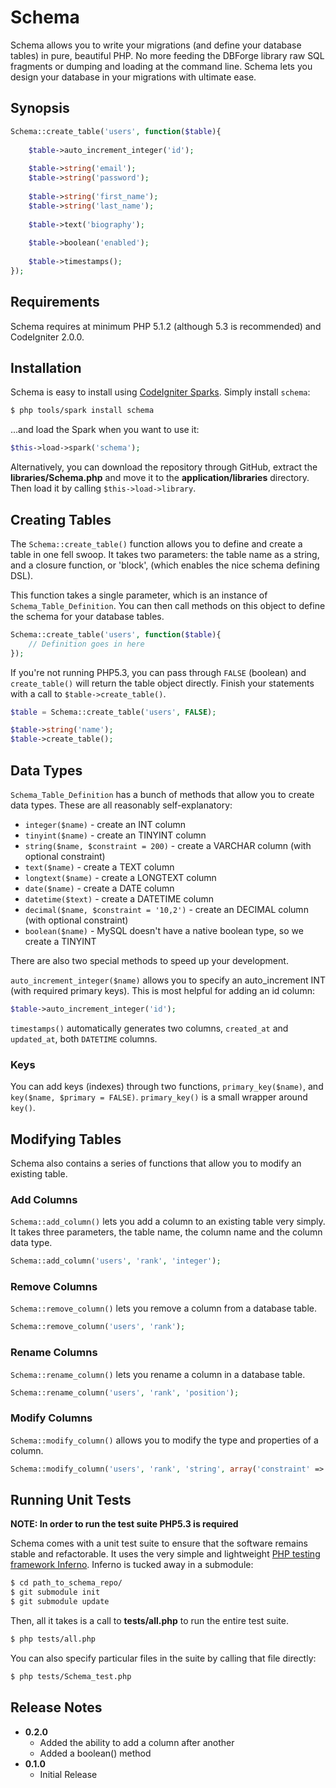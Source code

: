 # Schema

Schema allows you to write your migrations (and define your database tables) in pure, beautiful PHP. No more feeding the DBForge library raw SQL fragments or dumping and loading at the command line. Schema lets you design your database in your migrations with ultimate ease.

## Synopsis

```php
Schema::create_table('users', function($table){
    
    $table->auto_increment_integer('id');
    
    $table->string('email');
    $table->string('password');
    
    $table->string('first_name');
    $table->string('last_name');
    
    $table->text('biography');
    
    $table->boolean('enabled');
    
    $table->timestamps();
});
```

## Requirements

Schema requires at minimum PHP 5.1.2 (although 5.3 is recommended) and CodeIgniter 2.0.0.

## Installation

Schema is easy to install using [CodeIgniter Sparks](http://getsparks.org). Simply install `schema`:

```bash
$ php tools/spark install schema
```

...and load the Spark when you want to use it:

```php
$this->load->spark('schema');
```

Alternatively, you can download the repository through GitHub, extract the **libraries/Schema.php** and move it to the **application/libraries** directory. Then load it by calling `$this->load->library`.

## Creating Tables

The `Schema::create_table()` function allows you to define and create a table in one fell swoop. It takes two parameters: the table name as a string, and a closure function, or 'block', (which enables the nice schema defining DSL).

This function takes a single parameter, which is an instance of `Schema_Table_Definition`. You can then call methods on this object to define the schema for your database tables.

```php
Schema::create_table('users', function($table){
    // Definition goes in here
});
```

If you're not running PHP5.3, you can pass through `FALSE` (boolean) and `create_table()` will return the table object directly. Finish your statements with a call to `$table->create_table()`.

```php
$table = Schema::create_table('users', FALSE);

$table->string('name');
$table->create_table();
```

## Data Types

`Schema_Table_Definition` has a bunch of methods that allow you to create data types. These are all reasonably self-explanatory:

* `integer($name)` - create an INT column
* `tinyint($name)` - create an TINYINT column
* `string($name, $constraint = 200)` - create a VARCHAR column (with optional constraint)
* `text($name)` - create a TEXT column
* `longtext($name)` - create a LONGTEXT column
* `date($name)` - create a DATE column
* `datetime($text)` - create a DATETIME column
* `decimal($name, $constraint = '10,2')` - create an DECIMAL column (with optional constraint)
* `boolean($name)` - MySQL doesn't have a native boolean type, so we create a TINYINT

There are also two special methods to speed up your development.

`auto_increment_integer($name)` allows you to specify an auto_increment INT (with required primary keys). This is most helpful for adding an id column:

```php
$table->auto_increment_integer('id');
```

`timestamps()` automatically generates two columns, `created_at` and `updated_at`, both `DATETIME` columns.

### Keys

You can add keys (indexes) through two functions, `primary_key($name)`, and `key($name, $primary = FALSE)`. `primary_key()` is a small wrapper around `key()`.

## Modifying Tables

Schema also contains a series of functions that allow you to modify an existing table.

### Add Columns

`Schema::add_column()` lets you add a column to an existing table very simply. It takes three parameters, the table name, the column name and the column data type.

```php
Schema::add_column('users', 'rank', 'integer');
```

### Remove Columns

`Schema::remove_column()` lets you remove a column from a database table.

```php
Schema::remove_column('users', 'rank');
```

### Rename Columns

`Schema::rename_column()` lets you rename a column in a database table.

```php
Schema::rename_column('users', 'rank', 'position');
```

### Modify Columns

`Schema::modify_column()` allows you to modify the type and properties of a column.

```php
Schema::modify_column('users', 'rank', 'string', array('constraint' => 250));
```

## Running Unit Tests

**NOTE: In order to run the test suite PHP5.3 is required**

Schema comes with a unit test suite to ensure that the software remains stable and refactorable. It uses the very simple and lightweight [PHP testing framework Inferno](https://github.com/jamierumbelow/inferno). Inferno is tucked away in a submodule:

```bash
$ cd path_to_schema_repo/
$ git submodule init
$ git submodule update
```

Then, all it takes is a call to **tests/all.php** to run the entire test suite.

```bash
$ php tests/all.php
```

You can also specify particular files in the suite by calling that file directly:

```bash
$ php tests/Schema_test.php
```

## Release Notes

* **0.2.0**
    * Added the ability to add a column after another
    * Added a boolean() method
* **0.1.0**
    * Initial Release